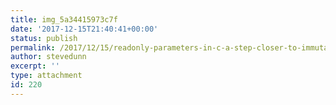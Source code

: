 ```yaml
---
title: img_5a34415973c7f
date: '2017-12-15T21:40:41+00:00'
status: publish
permalink: /2017/12/15/readonly-parameters-in-c-a-step-closer-to-immutability/img_5a34415973c7f
author: stevedunn
excerpt: ''
type: attachment
id: 220
---
```

<!DOCTYPE html PUBLIC "-//W3C//DTD HTML 4.0 Transitional//EN" "http://www.w3.org/TR/REC-html40/loose.dtd">
<?xml encoding="UTF-8">
